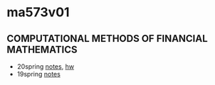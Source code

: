 # ma573v01 

## COMPUTATIONAL METHODS OF FINANCIAL MATHEMATICS

- 20spring [notes](20s-readme.md), [hw](20s-hw.md)
- 19spring [notes](index01.ipynb)
